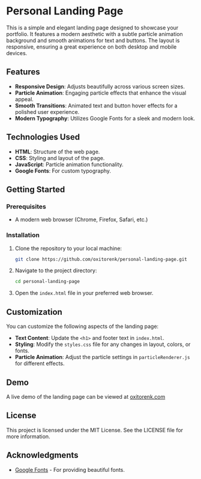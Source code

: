 # Personal Landing Page

This is a simple and elegant landing page designed to showcase your portfolio. It features a modern aesthetic with a subtle particle animation background and smooth animations for text and buttons. The layout is responsive, ensuring a great experience on both desktop and mobile devices.

## Features

- **Responsive Design**: Adjusts beautifully across various screen sizes.
- **Particle Animation**: Engaging particle effects that enhance the visual appeal.
- **Smooth Transitions**: Animated text and button hover effects for a polished user experience.
- **Modern Typography**: Utilizes Google Fonts for a sleek and modern look.

## Technologies Used

- **HTML**: Structure of the web page.
- **CSS**: Styling and layout of the page.
- **JavaScript**: Particle animation functionality.
- **Google Fonts**: For custom typography.

## Getting Started

### Prerequisites

- A modern web browser (Chrome, Firefox, Safari, etc.)

### Installation

1. Clone the repository to your local machine:
    ```bash
    git clone https://github.com/oxitorenk/personal-landing-page.git
    ```
2. Navigate to the project directory:
    ```bash
    cd personal-landing-page
    ```
3. Open the `index.html` file in your preferred web browser.

## Customization

You can customize the following aspects of the landing page:

- **Text Content**: Update the `<h1>` and footer text in `index.html`.
- **Styling**: Modify the `styles.css` file for any changes in layout, colors, or fonts.
- **Particle Animation**: Adjust the particle settings in `particleRenderer.js` for different effects.

## Demo

A live demo of the landing page can be viewed at [oxitorenk.com](http://oxitorenk.com)

## License

This project is licensed under the MIT License. See the LICENSE file for more information.

## Acknowledgments

- [Google Fonts](https://fonts.google.com/) - For providing beautiful fonts.

